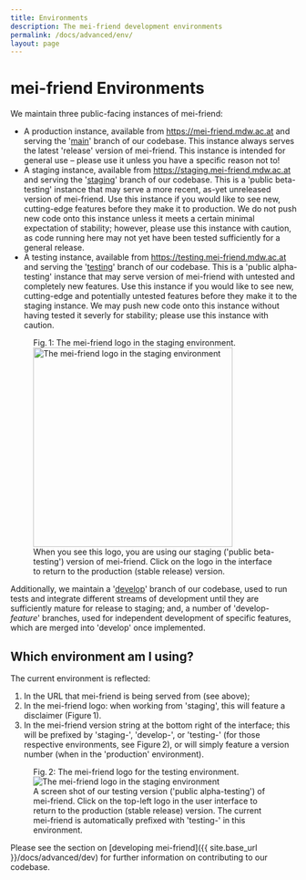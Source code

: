 ```yaml
---
title: Environments
description: The mei-friend development environments
permalink: /docs/advanced/env/
layout: page
---
```

# mei-friend Environments    

We maintain three public-facing instances of mei-friend: 

* A production instance, available from <https://mei-friend.mdw.ac.at> and serving the '[main](https://github.com/mei-friend/mei-friend/tree/main)' branch of our codebase. This instance always serves the latest 'release' version of mei-friend. This instance is intended for general use – please use it unless you have a specific reason not to!
* A staging instance, available from <https://staging.mei-friend.mdw.ac.at> and serving the '[staging](https://github.com/mei-friend/mei-friend/tree/staging)' branch of our codebase. This is a 'public beta-testing' instance that may serve a more recent, as-yet unreleased version of mei-friend. Use this instance if you would like to see new, cutting-edge features before they make it to production. We do not push new code onto this instance unless it meets a certain minimal expectation of stability; however, please use this instance with caution, as code running here may not yet have been tested sufficiently for a general release. 
* A testing instance, available from <https://testing.mei-friend.mdw.ac.at> and serving the '[testing](https://github.com/mei-friend/mei-friend/tree/testing)' branch of our codebase. This is a 'public alpha-testing' instance that may serve version of mei-friend with untested and completely new features. Use this instance if you would like to see new, cutting-edge and potentially untested features before they make it to the staging instance. We may push new code onto this instance without having tested it severly for stability; please use this instance with caution. 

<figure class="figure halfwidth">
    <div class="figure-title">Fig.&thinsp;1: The mei-friend logo in the staging environment.</div>
    <img class="figure-img" src="{{ site.baseurl }}/assets/img/env/staging-menu-logo.png" 
        alt="The mei-friend logo in the staging environment" width="350px">
    <figcaption class="figure-caption">
        When you see this logo, you are using our staging ('public beta-testing') version of mei-friend. 
        Click on the logo in the interface to return to the production (stable release) version.
    </figcaption>
</figure>

Additionally, we maintain a '[develop](https://github.com/mei-friend/mei-friend/tree/develop)' branch of our codebase, used to run tests and integrate different streams of development until they are sufficiently mature for release to staging; and, a number of 'develop-*feature*' branches, used for independent development of specific features, which are merged into 'develop' once implemented. 

## Which environment am I using?
The current environment is reflected:
1. In the URL that mei-friend is being served from (see above);
2. In the mei-friend logo: when working from 'staging', this will feature a disclaimer (Figure&thinsp;1).
3. In the mei-friend version string at the bottom right of the interface; this will be prefixed by 'staging-', 'develop-', or 'testing-' (for those respective environments, see Figure&thinsp;2), or will simply feature a version number (when in the 'production' environment).


<figure class="figure halfwidth">
    <div class="figure-title">Fig.&thinsp;2: The mei-friend logo for the testing environment.</div>
    <img class="figure-img" src="{{ site.baseurl }}/assets/img/env/testing-screen-shot.png" 
        alt="The mei-friend logo in the staging environment">
    <figcaption class="figure-caption">
        A screen shot of our testing version ('public alpha-testing') of mei-friend. 
        Click on the top-left logo in the user interface to return to the production (stable release) version. 
        The current mei-friend is automatically prefixed with 'testing-' in this environment.
    </figcaption>
</figure>

Please see the section on [developing mei-friend]({{ site.base_url }}/docs/advanced/dev) for further information on contributing to our codebase.

